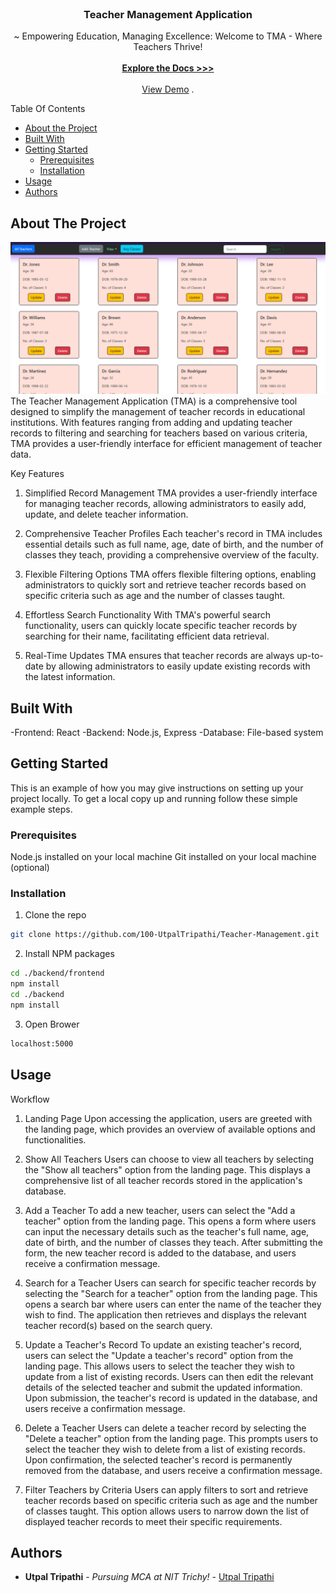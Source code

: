 <br/>
<p align="center">
  <h3 align="center">Teacher Management Application</h3>

  <p align="center">
    ~ Empowering Education, Managing Excellence: Welcome to TMA - Where Teachers Thrive!
    <br/>
    <br/>
    <a href="https://github.com/100-UtpalTripathi/Teacher-Management/blob/main/Readme.md"><strong>Explore the Docs >>></strong></a>
    <br/><br/>
    <a href="https://teacher-management-uein.onrender.com/">View Demo</a>
    .
  </p>
</p>

Table Of Contents

* [About the Project](#about-the-project)
* [Built With](#built-with)
* [Getting Started](#getting-started)
  * [Prerequisites](#prerequisites)
  * [Installation](#installation)
* [Usage](#usage)
* [Authors](#authors)

## About The Project
![Screen Shot](images/screenshot.png)
The Teacher Management Application (TMA) is a comprehensive tool designed to simplify the management of teacher records in educational institutions. With features ranging from adding and updating teacher records to filtering and searching for teachers based on various criteria, TMA provides a user-friendly interface for efficient management of teacher data.

Key Features
1. Simplified Record Management
TMA provides a user-friendly interface for managing teacher records, allowing administrators to easily add, update, and delete teacher information.

2. Comprehensive Teacher Profiles
Each teacher's record in TMA includes essential details such as full name, age, date of birth, and the number of classes they teach, providing a comprehensive overview of the faculty.

3. Flexible Filtering Options
TMA offers flexible filtering options, enabling administrators to quickly sort and retrieve teacher records based on specific criteria such as age and the number of classes taught.

4. Effortless Search Functionality
With TMA's powerful search functionality, users can quickly locate specific teacher records by searching for their name, facilitating efficient data retrieval.

5. Real-Time Updates
TMA ensures that teacher records are always up-to-date by allowing administrators to easily update existing records with the latest information.

## Built With

-Frontend: React
-Backend: Node.js, Express
-Database: File-based system

## Getting Started

This is an example of how you may give instructions on setting up your project locally.
To get a local copy up and running follow these simple example steps.

### Prerequisites

Node.js installed on your local machine
Git installed on your local machine (optional)

### Installation



1. Clone the repo

```sh
git clone https://github.com/100-UtpalTripathi/Teacher-Management.git
```

2. Install NPM packages

```sh
cd ./backend/frontend
npm install
cd ./backend
npm install
```
3. Open Brower
```sh
localhost:5000
```



## Usage

Workflow
1. Landing Page
Upon accessing the application, users are greeted with the landing page, which provides an overview of available options and functionalities.

2. Show All Teachers
Users can choose to view all teachers by selecting the "Show all teachers" option from the landing page.
This displays a comprehensive list of all teacher records stored in the application's database.
3. Add a Teacher
To add a new teacher, users can select the "Add a teacher" option from the landing page.
This opens a form where users can input the necessary details such as the teacher's full name, age, date of birth, and the number of classes they teach.
After submitting the form, the new teacher record is added to the database, and users receive a confirmation message.
4. Search for a Teacher
Users can search for specific teacher records by selecting the "Search for a teacher" option from the landing page.
This opens a search bar where users can enter the name of the teacher they wish to find.
The application then retrieves and displays the relevant teacher record(s) based on the search query.
5. Update a Teacher's Record
To update an existing teacher's record, users can select the "Update a teacher's record" option from the landing page.
This allows users to select the teacher they wish to update from a list of existing records.
Users can then edit the relevant details of the selected teacher and submit the updated information.
Upon submission, the teacher's record is updated in the database, and users receive a confirmation message.
6. Delete a Teacher
Users can delete a teacher record by selecting the "Delete a teacher" option from the landing page.
This prompts users to select the teacher they wish to delete from a list of existing records.
Upon confirmation, the selected teacher's record is permanently removed from the database, and users receive a confirmation message.
7. Filter Teachers by Criteria
Users can apply filters to sort and retrieve teacher records based on specific criteria such as age and the number of classes taught.
This option allows users to narrow down the list of displayed teacher records to meet their specific requirements.



## Authors

* **Utpal Tripathi** - *Pursuing MCA at NIT Trichy!* - [Utpal Tripathi](https://github.com/100-UtpalTripathi)


